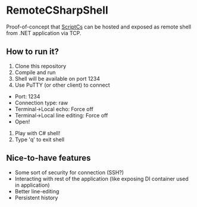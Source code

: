 # RemoteCSharpShell

Proof-of-concept that [ScriptCs](http://scriptcs.net/) can be hosted and exposed as remote shell from .NET application via TCP.

## How to run it?
1. Clone this repository
1. Compile and run
1. Shell will be available on port 1234 
1. Use PuTTY (or other client) to connect
  * Port: 1234
  * Connection type: raw
  * Terminal->Local echo: Force off
  * Terminal->Local line editing: Force off
  * Open!
1. Play with C# shell!
1. Type 'q' to exit shell

## Nice-to-have features
* Some sort of security for connection (SSH?)
* Interacting with rest of the application (like exposing DI container used in application)
* Better line-editing 
* Persistent history
